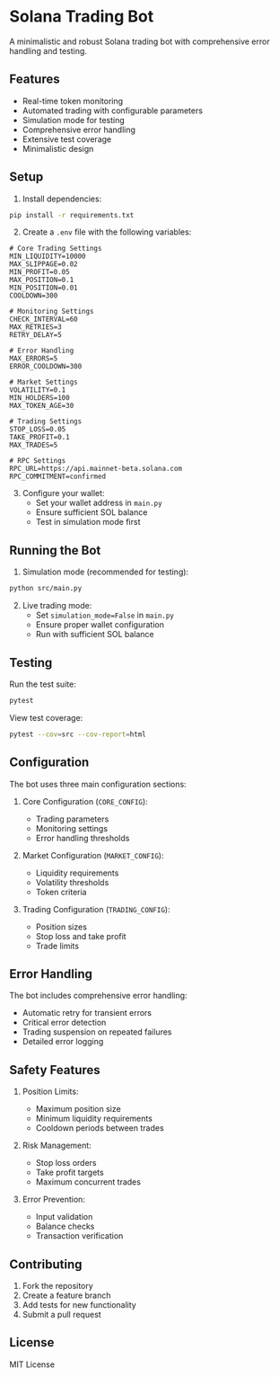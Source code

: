 # Solana Trading Bot

A minimalistic and robust Solana trading bot with comprehensive error handling and testing.

## Features

- Real-time token monitoring
- Automated trading with configurable parameters
- Simulation mode for testing
- Comprehensive error handling
- Extensive test coverage
- Minimalistic design

## Setup

1. Install dependencies:
```bash
pip install -r requirements.txt
```

2. Create a `.env` file with the following variables:
```env
# Core Trading Settings
MIN_LIQUIDITY=10000
MAX_SLIPPAGE=0.02
MIN_PROFIT=0.05
MAX_POSITION=0.1
MIN_POSITION=0.01
COOLDOWN=300

# Monitoring Settings
CHECK_INTERVAL=60
MAX_RETRIES=3
RETRY_DELAY=5

# Error Handling
MAX_ERRORS=5
ERROR_COOLDOWN=300

# Market Settings
VOLATILITY=0.1
MIN_HOLDERS=100
MAX_TOKEN_AGE=30

# Trading Settings
STOP_LOSS=0.05
TAKE_PROFIT=0.1
MAX_TRADES=5

# RPC Settings
RPC_URL=https://api.mainnet-beta.solana.com
RPC_COMMITMENT=confirmed
```

3. Configure your wallet:
   - Set your wallet address in `main.py`
   - Ensure sufficient SOL balance
   - Test in simulation mode first

## Running the Bot

1. Simulation mode (recommended for testing):
```bash
python src/main.py
```

2. Live trading mode:
   - Set `simulation_mode=False` in `main.py`
   - Ensure proper wallet configuration
   - Run with sufficient SOL balance

## Testing

Run the test suite:
```bash
pytest
```

View test coverage:
```bash
pytest --cov=src --cov-report=html
```

## Configuration

The bot uses three main configuration sections:

1. Core Configuration (`CORE_CONFIG`):
   - Trading parameters
   - Monitoring settings
   - Error handling thresholds

2. Market Configuration (`MARKET_CONFIG`):
   - Liquidity requirements
   - Volatility thresholds
   - Token criteria

3. Trading Configuration (`TRADING_CONFIG`):
   - Position sizes
   - Stop loss and take profit
   - Trade limits

## Error Handling

The bot includes comprehensive error handling:
- Automatic retry for transient errors
- Critical error detection
- Trading suspension on repeated failures
- Detailed error logging

## Safety Features

1. Position Limits:
   - Maximum position size
   - Minimum liquidity requirements
   - Cooldown periods between trades

2. Risk Management:
   - Stop loss orders
   - Take profit targets
   - Maximum concurrent trades

3. Error Prevention:
   - Input validation
   - Balance checks
   - Transaction verification

## Contributing

1. Fork the repository
2. Create a feature branch
3. Add tests for new functionality
4. Submit a pull request

## License

MIT License
